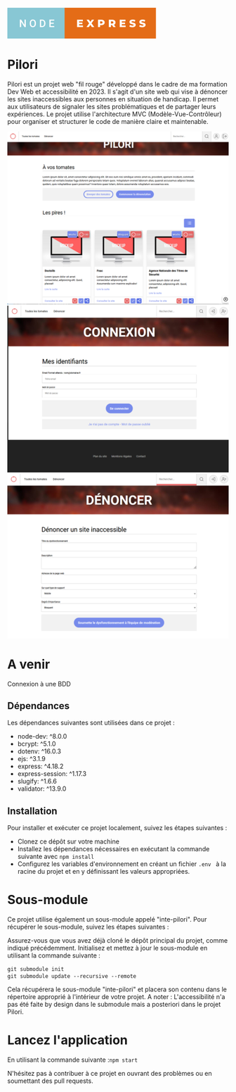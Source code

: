 ![tag](./Captures/node-express.svg)

# Pilori

Pilori est un projet web "fil rouge" développé dans le cadre de ma formation Dev Web et accessibilité en 2023. Il s'agit d'un site web qui vise à dénoncer les sites inaccessibles aux personnes en situation de handicap.  Il permet aux utilisateurs de signaler les sites problématiques et de partager leurs expériences. 
Le projet utilise l'architecture MVC (Modèle-Vue-Contrôleur) pour organiser et structurer le code de manière claire et maintenable.

![Page d'accueil](./Captures/accueil-pilori.png)
![Formulaire de connexion](./Captures/formulaire-connexion.png)
![Formulaire de soumission de dysfonctionnement](./Captures/Formulaire-de%20soumission-dysfonctionnement.png)

# A venir
Connexion à une BDD

## Dépendances
Les dépendances suivantes sont utilisées dans ce projet :

- node-dev: ^8.0.0
- bcrypt: ^5.1.0
- dotenv: ^16.0.3
- ejs: ^3.1.9
- express: ^4.18.2
- express-session: ^1.17.3
- slugify: ^1.6.6
- validator: ^13.9.0

## Installation
Pour installer et exécuter ce projet localement, suivez les étapes suivantes :

- Clonez ce dépôt sur votre machine 
- Installez les dépendances nécessaires en exécutant la commande suivante avec `npm install`
- Configurez les variables d'environnement en créant un fichier `.env ` à la racine du projet et en y définissant les valeurs appropriées.

# Sous-module
Ce projet utilise également un sous-module appelé "inte-pilori". Pour récupérer le sous-module, suivez les étapes suivantes :

Assurez-vous que vous avez déjà cloné le dépôt principal du projet, comme indiqué précédemment.
Initialisez et mettez à jour le sous-module en utilisant la commande suivante :
```
git submodule init
git submodule update --recursive --remote
```
Cela récupérera le sous-module "inte-pilori" et placera son contenu dans le répertoire approprié à l'intérieur de votre projet.
A noter : L'accessibilité n'a pas été faite by design dans le submodule mais a posteriori dans le projet Pilori.

# Lancez l'application
En utilisant la commande suivante :`npm start`

N'hésitez pas à contribuer à ce projet en ouvrant des problèmes ou en soumettant des pull requests.
